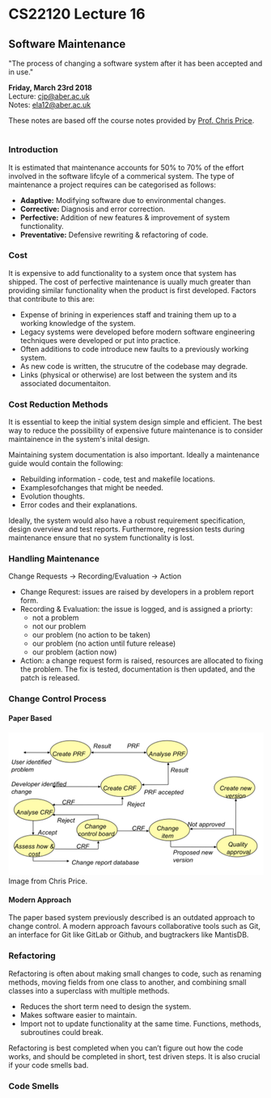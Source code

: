 # CS22120 Lecture 16
## Software Maintenance

"The process of changing a software system after it has been accepted and in use."

**Friday, March 23rd 2018**  
Lecture: cjp@aber.ac.uk   
Notes: ela12@aber.ac.uk  

These notes are based off the course notes provided by [Prof. Chris Price](https://www.aber.ac.uk/en/cs/staff-list/staff_profiles/?staff_id=cjp).

# 

### Introduction

It is estimated that maintenance accounts for 50% to 70% of the effort involved in the software lifcyle of a commerical system. The type of maintenance a project requires can be categorised as follows: 

- **Adaptive:** Modifying software due to environmental changes. 
- **Corrective:** Diagnosis and error correction.
- **Perfective:** Addition of new features & improvement of system functionality.
- **Preventative:** Defensive rewriting & refactoring of code. 

### Cost 

It is expensive to add functionality to a system once that system has shipped. The cost of perfective maintenance is uually much greater than providing similar functionality when the product is first developed. Factors that contribute to this are: 

- Expense of brining in experiences staff and training them up to a working knowledge of the system. 
- Legacy systems were developed before modern software engineering techniques were developed or put into practice. 
- Often additions to code introduce new faults to a previously working system.
- As new code is written, the strucutre of the codebase may degrade. 
- Links (physical or otherwise) are lost between the system and its associated documentaiton. 

### Cost Reduction Methods 

It is essential to keep the initial system design simple and efficient. The best way to reduce the possibility of expensive future maintenance is to consider maintainence in the system's inital design. 

Maintaining system documentation is also important. Ideally a maintenance guide would contain the following:

- Rebuilding information - code, test and makefile locations.
- Examplesofchanges that might be needed.
- Evolution thoughts.
- Error codes and their explanations.

Ideally, the system would also have a robust requirement specification, design overview and test reports. 
Furthermore, regression tests during maintenance ensure that no system functionality is lost. 

### Handling Maintenance 

Change Requests &rightarrow; Recording/Evaluation &rightarrow; Action

- Change Requrest: issues are raised by developers in a problem report form. 
- Recording & Evaluation: the issue is logged, and is assigned a priorty:
    - not a problem  
    - not our problem  
    - our problem (no action to be taken)  
    - our problem (no action until future release)  
    - our problem (action now)  
- Action: a change request form is raised, resources are allocated to fixing the problem. The fix is tested, documentation is then updated, and the patch is released. 

### Change Control Process 
#### Paper Based

![Change Control Process](./221_img/changecontrol.png)
Image from Chris Price. 

#### Modern Approach 

The paper based system previously described is an outdated approach to change control. A modern approach favours collaborative tools such as Git, an interface for Git like GitLab or Github, and bugtrackers like MantisDB.  

### Refactoring 

Refactoring is often about making small changes to code, such as renaming methods, moving fields from one class to another, and combining small classes into a superclass with multiple methods. 

- Reduces the short term need to design the system. 
- Makes software easier to maintain. 
- Import not to update functionality at the same time. Functions, methods, subroutines could break. 

Refactoring is best completed when you can’t figure out how the code works, and should be completed in short, test driven steps. It is also crucial if your code smells bad. 

### Code Smells   


